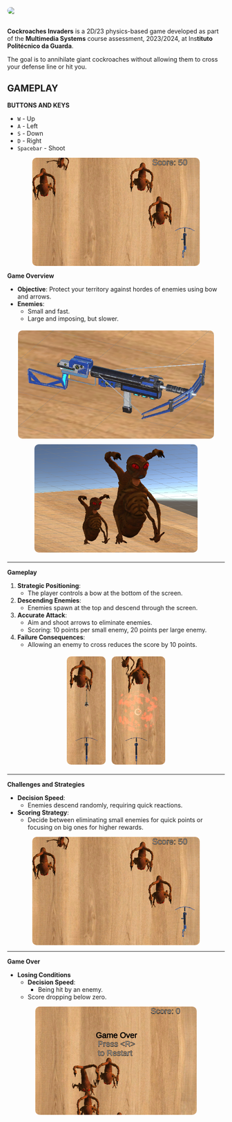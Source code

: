 <a href="https://www.canva.com/design/DAF5xopJQYo/R-YwXKsj8iaOTJ6hXm_UGw/view?utm_content=DAF5xopJQYo&utm_campaign=designshare&utm_medium=link&utm_source=editor#1">
   <img src="https://github.com/lucasoal/ipg_sm-UnityCockroachesInvaders/assets/69632369/e27e21b7-be58-43b2-b644-3499e24557fb" style="display:block; margin:auto; border-radius:10px;">
</a>

<br>

**Cockroaches Invaders** is a 2D/23 physics-based game developed as part of the **Multimedia Systems** course assessment, 2023/2024, at Ins**tituto Politécnico da Guarda**.  
 
The goal is to annihilate giant cockroaches without allowing them to cross your defense line or hit you.


## GAMEPLAY

**BUTTONS AND KEYS**
- `W` - Up
- `A` - Left
- `S` - Down
- `D` - Right
- `Spacebar` - Shoot

<img src="game_imgs/top_view_score.png" height="250px" style="display:block; margin:auto; border-radius:10px;">

**Game Overview**
- **Objective**: Protect your territory against hordes of enemies using bow and arrows.  
- **Enemies**:  
    - Small and fast.  
    - Large and imposing, but slower.  

<div style="text-align:center;">
   <img src="game_imgs/bow.png" height="250px" style="border-radius:10px; margin:5px;"> 
   <img src="game_imgs/cockroaches_small_and_big.png" height="250px" style="border-radius:10px; margin:5px;">
</div>

<hr>

**Gameplay**
1. **Strategic Positioning**:  
   - The player controls a bow at the bottom of the screen.  
2. **Descending Enemies**:  
   - Enemies spawn at the top and descend through the screen.  
3. **Accurate Attack**:  
   - Aim and shoot arrows to eliminate enemies.  
   - Scoring: 10 points per small enemy, 20 points per large enemy.  
4. **Failure Consequences**:  
   - Allowing an enemy to cross reduces the score by 10 points.  

<div style="text-align:center;">
   <img src="game_imgs/top_view_shot.png" height="250px" style="border-radius:10px; margin:5px;"> 
   <img src="game_imgs/top_view_shot_hit.png" height="250px" style="border-radius:10px; margin:5px;">
</div>

<hr>

**Challenges and Strategies**
- **Decision Speed**:  
   - Enemies descend randomly, requiring quick reactions.  
- **Scoring Strategy**:  
   - Decide between eliminating small enemies for quick points or focusing on big ones for higher rewards.  

<img src="game_imgs/top_view_score.png" height="250px" style="display:block; margin:auto; border-radius:10px;">

<hr>

**Game Over**
- **Losing Conditions**  
  - **Decision Speed**:  
    - Being hit by an enemy.  
  - Score dropping below zero.  

<img src="game_imgs/top_view_game_over.png" height="250px" style="display:block; margin:auto; border-radius:10px;">
